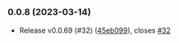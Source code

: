 ## <small>0.0.8 (2023-03-14)</small>

* Release v0.0.69 (#32) ([45eb099](https://github.com/mptasinski/vscode-test/commit/45eb099)), closes [#32](https://github.com/mptasinski/vscode-test/issues/32)



